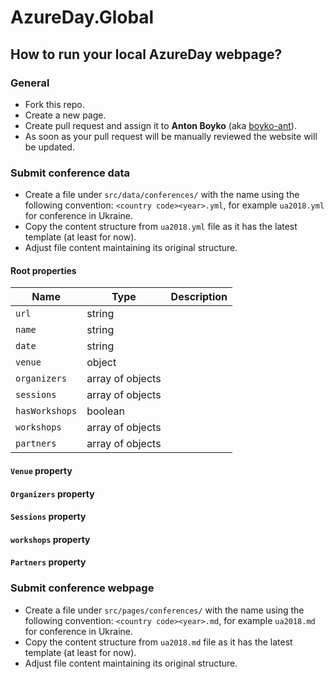 # AzureDay.Global

## How to run your local AzureDay webpage?

### General

- Fork this repo.
- Create a new page.
- Create pull request and assign it to **Anton Boyko** (aka [boyko-ant](https://github.com/boyko-ant)).
- As soon as your pull request will be manually reviewed the website will be updated.

### Submit conference data

- Create a file under `src/data/conferences/` with the name using the following convention: `<country code><year>.yml`, for example `ua2018.yml` for conference in Ukraine.
- Copy the content structure from `ua2018.yml` file as it has the latest template (at least for now).
- Adjust file content maintaining its original structure.

#### Root properties

| Name | Type | Description |
| --- | --- | --- |
| `url` | string | |  
| `name` | string | |  
| `date` | string | |  
| `venue` | object | |  
| `organizers` | array of objects | |  
| `sessions` | array of objects | |  
| `hasWorkshops` | boolean | |  
| `workshops` | array of objects | |  
| `partners` | array of objects | |  

#### `Venue` property


#### `Organizers` property


#### `Sessions` property


#### `workshops` property


#### `Partners` property



### Submit conference webpage

- Create a file under `src/pages/conferences/` with the name using the following convention: `<country code><year>.md`, for example `ua2018.md` for conference in Ukraine.
- Copy the content structure from `ua2018.md` file as it has the latest template (at least for now).
- Adjust file content maintaining its original structure.

